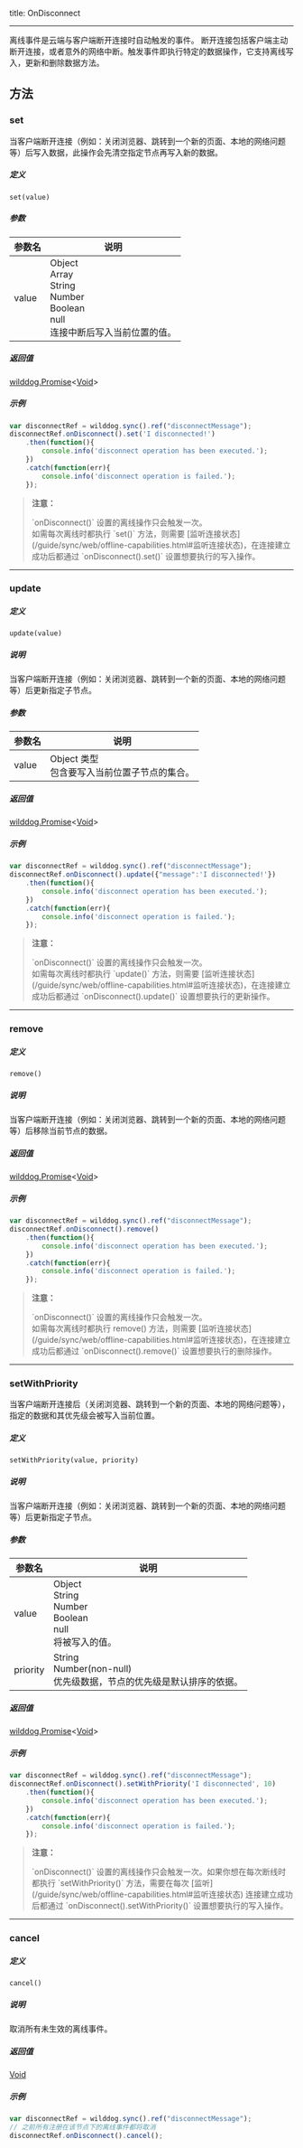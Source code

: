 
title: OnDisconnect

---

离线事件是云端与客户端断开连接时自动触发的事件。
断开连接包括客户端主动断开连接，或者意外的网络中断。触发事件即执行特定的数据操作，它支持离线写入，更新和删除数据方法。

## 方法

### set

当客户端断开连接（例如：关闭浏览器、跳转到一个新的页面、本地的网络问题等）后写入数据，此操作会先清空指定节点再写入新的数据。

##### 定义

`set(value)`

##### 参数

| 参数名   | 说明                |
| ----- | ----------------- |
| value | Object<br>Array<br>String<br>Number<br>Boolean<br>null<br>连接中断后写入当前位置的值。 |

##### 返回值

[wilddog.Promise](/api/sync/web/api.html#wilddog-Promise)<[Void](/api/sync/web/Void.html)>

##### 示例

```js
var disconnectRef = wilddog.sync().ref("disconnectMessage");
disconnectRef.onDisconnect().set('I disconnected!')
    .then(function(){
        console.info('disconnect operation has been executed.');
    })
    .catch(function(err){
        console.info('disconnect operation is failed.');
    });
```

<blockquote class="warning">
  <p><strong>注意：</strong></p>
  `onDisconnect()` 设置的离线操作只会触发一次。<br>
  如需每次离线时都执行 `set()` 方法，则需要 [监听连接状态](/guide/sync/web/offline-capabilities.html#监听连接状态)，在连接建立成功后都通过 `onDisconnect().set()` 设置想要执行的写入操作。<br/>
</blockquote>

----

### update

##### 定义

`update(value)`

##### 说明

当客户端断开连接（例如：关闭浏览器、跳转到一个新的页面、本地的网络问题等）后更新指定子节点。

##### 参数

| 参数名   | 说明               |
| ----- | ---------------- |
| value | Object 类型<br>包含要写入当前位置子节点的集合。 |

##### 返回值

[wilddog.Promise](/api/sync/web/api.html#wilddog-Promise)<[Void](/api/sync/web/Void.html)>

##### 示例

```js
var disconnectRef = wilddog.sync().ref("disconnectMessage");
disconnectRef.onDisconnect().update({"message":'I disconnected!'})
    .then(function(){
        console.info('disconnect operation has been executed.');
    })
    .catch(function(err){
        console.info('disconnect operation is failed.');
    });
```

<blockquote class="warning">
  <p><strong>注意：</strong></p>
  `onDisconnect()` 设置的离线操作只会触发一次。<br>
  如需每次离线时都执行 `update()` 方法，则需要 [监听连接状态](/guide/sync/web/offline-capabilities.html#监听连接状态)，在连接建立成功后都通过 `onDisconnect().update()` 设置想要执行的更新操作。<br/>
</blockquote>

----

### remove

##### 定义

`remove()`

##### 说明

当客户端断开连接（例如：关闭浏览器、跳转到一个新的页面、本地的网络问题等）后移除当前节点的数据。

##### 返回值

[wilddog.Promise](/api/sync/web/api.html#wilddog-Promise)<[Void](/api/sync/web/Void.html)>

##### 示例

```js
var disconnectRef = wilddog.sync().ref("disconnectMessage");
disconnectRef.onDisconnect().remove()
    .then(function(){
        console.info('disconnect operation has been executed.');
    })
    .catch(function(err){
        console.info('disconnect operation is failed.');
    });
```

<blockquote class="warning">
  <p><strong>注意：</strong></p>
  `onDisconnect()` 设置的离线操作只会触发一次。<br>
  如需每次离线时都执行 remove() 方法，则需要 [监听连接状态](/guide/sync/web/offline-capabilities.html#监听连接状态)，在连接建立成功后都通过 `onDisconnect().remove()` 设置想要执行的删除操作。<br/>
</blockquote>

----

### setWithPriority

当客户端断开连接后（关闭浏览器、跳转到一个新的页面、本地的网络问题等），指定的数据和其优先级会被写入当前位置。

##### 定义

`setWithPriority(value, priority)`

##### 说明

当客户端断开连接（例如：关闭浏览器、跳转到一个新的页面、本地的网络问题等）后更新指定子节点。

##### 参数

| 参数名      | 说明                    |
| -------- | --------------------- |
| value    |  Object<br>String<br>Number<br>Boolean<br>null<br>将被写入的值。               |
| priority |  String<br>Number(non-null)<br>优先级数据，节点的优先级是默认排序的依据。 |

##### 返回值

[wilddog.Promise](/api/sync/web/Promise.html)<[Void](/api/sync/web/Void.html)>

##### 示例

```js
var disconnectRef = wilddog.sync().ref("disconnectMessage");
disconnectRef.onDisconnect().setWithPriority('I disconnected', 10)
    .then(function(){
        console.info('disconnect operation has been executed.');
    })
    .catch(function(err){
        console.info('disconnect operation is failed.');
    });
```

<blockquote class="warning">
  <p><strong>注意：</strong></p>
  `onDisconnect()` 设置的离线操作只会触发一次。如果你想在每次断线时都执行 `setWithPriority()` 方法，需要在每次 [监听](/guide/sync/web/offline-capabilities.html#监听连接状态) 连接建立成功后都通过 `onDisconnect().setWithPriority()` 设置想要执行的写入操作。<br/>
</blockquote>

----

### cancel

##### 定义

`cancel()`

##### 说明

取消所有未生效的离线事件。

##### 返回值

[Void](/api/sync/web/Void.html)

##### 示例

```js
var disconnectRef = wilddog.sync().ref("disconnectMessage");
// 之前所有注册在该节点下的离线事件都将取消
disconnectRef.onDisconnect().cancel();
```
